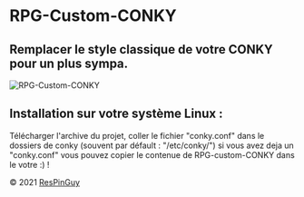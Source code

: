 # RPG-Custom-CONKY
## Remplacer le style classique de votre CONKY pour un plus sympa.

![RPG-Custom-CONKY](http://respinguy.tk/logo-img-theme/image/RPG-custom-CONKY.png)

## Installation sur votre système Linux :

Télécharger l'archive du projet, coller le fichier "conky.conf" dans le dossiers de conky (souvent par défault : "/etc/conky/")
si vous avez deja un "conky.conf" vous pouvez copier le contenue de RPG-custom-CONKY dans le votre :) !

&copy; 2021 [ResPinGuy](http://respinguy.tk)
